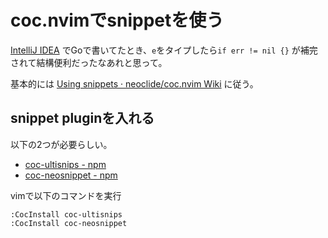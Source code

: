 # coc.nvimでsnippetを使う

[IntelliJ IDEA](https://www.jetbrains.com/idea/) でGoで書いてたとき、`e`をタイプしたら`if err != nil {}` が補完されて結構便利だったなあれと思って。

基本的には [Using snippets · neoclide/coc\.nvim Wiki](https://github.com/neoclide/coc.nvim/wiki/Using-snippets) に従う。

## snippet pluginを入れる
以下の2つが必要らしい。
* [coc\-ultisnips \- npm](https://www.npmjs.com/package/coc-ultisnips)
* [coc\-neosnippet \- npm](https://www.npmjs.com/package/coc-neosnippet)

vimで以下のコマンドを実行
```
:CocInstall coc-ultisnips
:CocInstall coc-neosnippet
```
